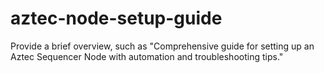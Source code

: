 # aztec-node-setup-guide
Provide a brief overview, such as "Comprehensive guide for setting up an Aztec Sequencer Node with automation and troubleshooting tips."
